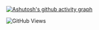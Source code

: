 [![Ashutosh's github activity graph](https://github-readme-activity-graph.cyclic.app/graph?username=JorgeFigueroa-Iteso&theme=github-compact)](https://github.com/ashutosh00710/github-readme-activity-graph)

![GitHub Views](https://komarev.com/ghpvc/?username=JorgeFigueroa-Iteso&color=blue)
